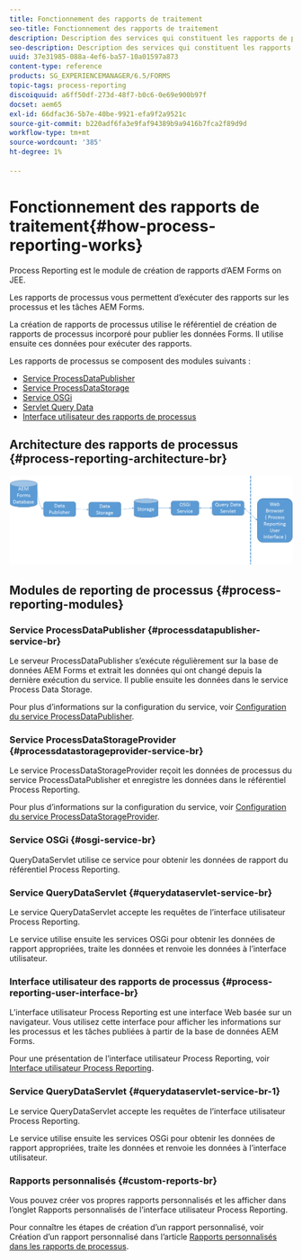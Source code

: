 ```yaml
---
title: Fonctionnement des rapports de traitement
seo-title: Fonctionnement des rapports de traitement
description: Description des services qui constituent les rapports de processus d’AEM Forms on JEE et présentation de l’interface utilisateur des rapports de processus
seo-description: Description des services qui constituent les rapports de processus d’AEM Forms on JEE et présentation de l’interface utilisateur des rapports de processus
uuid: 37e31985-088a-4ef6-ba57-10a01597a873
content-type: reference
products: SG_EXPERIENCEMANAGER/6.5/FORMS
topic-tags: process-reporting
discoiquuid: a6ff50df-273d-48f7-b0c6-0e69e900b97f
docset: aem65
exl-id: 66dfac36-5b7e-40be-9921-efa9f2a9521c
source-git-commit: b220adf6fa3e9faf94389b9a9416b7fca2f89d9d
workflow-type: tm+mt
source-wordcount: '385'
ht-degree: 1%

---
```


# Fonctionnement des rapports de traitement{#how-process-reporting-works}

Process Reporting est le module de création de rapports d’AEM Forms on JEE.

Les rapports de processus vous permettent d’exécuter des rapports sur les processus et les tâches AEM Forms.

La création de rapports de processus utilise le référentiel de création de rapports de processus incorporé pour publier les données Forms. Il utilise ensuite ces données pour exécuter des rapports.

Les rapports de processus se composent des modules suivants :

* [Service ProcessDataPublisher](#processdatapublisher-service-br-p)
* [Service ProcessDataStorage](#processdatastorageprovider-service-br-p)
* [Service OSGi](#osgi-service-br-p)
* [Servlet Query Data](#querydataservlet-service-br-p)
* [Interface utilisateur des rapports de processus](#process-reporting-user-interface-br-p)

## Architecture des rapports de processus {#process-reporting-architecture-br}

![processreportingarchitarchitecture](assets/processreportingarchitecture.png)

## Modules de reporting de processus {#process-reporting-modules}

### Service ProcessDataPublisher {#processdatapublisher-service-br}

Le serveur ProcessDataPublisher s’exécute régulièrement sur la base de données AEM Forms et extrait les données qui ont changé depuis la dernière exécution du service. Il publie ensuite les données dans le service Process Data Storage.

Pour plus d’informations sur la configuration du service, voir [Configuration du service ProcessDataPublisher](/help/forms/using/process-reporting/install-start-process-reporting.md#p-reportconfiguration-service-p).

### Service ProcessDataStorageProvider {#processdatastorageprovider-service-br}

Le service ProcessDataStorageProvider reçoit les données de processus du service ProcessDataPublisher et enregistre les données dans le référentiel Process Reporting.

Pour plus d’informations sur la configuration du service, voir [Configuration du service ProcessDataStorageProvider](/help/forms/using/process-reporting/install-start-process-reporting.md#p-to-configure-the-process-reporting-repository-locations-p).

### Service OSGi {#osgi-service-br}

QueryDataServlet utilise ce service pour obtenir les données de rapport du référentiel Process Reporting.

### Service QueryDataServlet {#querydataservlet-service-br}

Le service QueryDataServlet accepte les requêtes de l’interface utilisateur Process Reporting.

Le service utilise ensuite les services OSGi pour obtenir les données de rapport appropriées, traite les données et renvoie les données à l’interface utilisateur.

### Interface utilisateur des rapports de processus {#process-reporting-user-interface-br}

L’interface utilisateur Process Reporting est une interface Web basée sur un navigateur. Vous utilisez cette interface pour afficher les informations sur les processus et les tâches publiées à partir de la base de données AEM Forms.

Pour une présentation de l’interface utilisateur Process Reporting, voir [Interface utilisateur Process Reporting](/help/forms/using/process-reporting/introduction-process-reporting.md).

### Service QueryDataServlet {#querydataservlet-service-br-1}

Le service QueryDataServlet accepte les requêtes de l’interface utilisateur Process Reporting.

Le service utilise ensuite les services OSGi pour obtenir les données de rapport appropriées, traite les données et renvoie les données à l’interface utilisateur.

### Rapports personnalisés {#custom-reports-br}

Vous pouvez créer vos propres rapports personnalisés et les afficher dans l’onglet Rapports personnalisés de l’interface utilisateur Process Reporting.

Pour connaître les étapes de création d’un rapport personnalisé, voir Création d’un rapport personnalisé dans l’article [Rapports personnalisés dans les rapports de processus](/help/forms/using/process-reporting/process-reporting-custom-reports.md).
